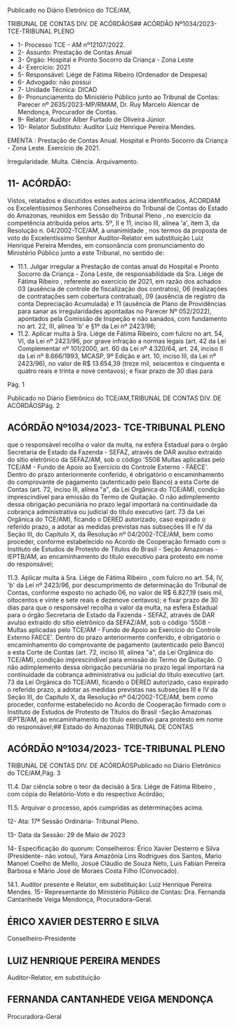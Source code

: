 Publicado  no  Diário  Eletrônico do TCE/AM,

TRIBUNAL DE CONTAS DIV. DE ACÓRDÃOS## ACÓRDÃO Nº1034/2023- TCE-TRIBUNAL PLENO

- 1- Processo TCE - AM nº12107/2022.
- 2- Assunto: Prestação de Contas Anual
- 3- Órgão: Hospital e Pronto Socorro da Criança - Zona Leste
- 4- Exercício: 2021
- 5- Responsável: Liége de Fátima Ribeiro (Ordenador de Despesa)
- 6- Advogado: não possui
- 7- Unidade Técnica: DICAD
- 8- Pronunciamento  do  Ministério  Público  junto  ao  Tribunal  de  Contas: Parecer  nº 2635/2023-MP/RMAM, Dr. Ruy Marcelo Alencar de Mendonça, Procurador de Contas.
- 9- Relator: Auditor Alber Furtado de Oliveira Júnior.
- 10- Relator Substituto: Auditor Luiz Henrique Pereira Mendes.

EMENTA :  Prestação  de  Contas  Anual.  Hospital  e Pronto Socorro da Criança - Zona Leste. Exercício de 2021.

Irregularidade. Multa. Ciência. Arquivamento.

## 11-  ACÓRDÃO:

Vistos, relatados e discutidos estes autos acima identificados, ACORDAM os Excelentíssimos Senhores Conselheiros do Tribunal de Contas do Estado do Amazonas, reunidos em Sessão do Tribunal Pleno , no exercício da competência atribuída pelos arts. 5º, II e 11, inciso III, alínea 'a', item 3, da Resolução n. 04/2002-TCE/AM, à unanimidade , nos termos da proposta de voto do Excelentíssimo Senhor Auditor-Relator em substituição  Luiz  Henrique  Pereira  Mendes, em  consonância com  pronunciamento  do Ministério Público junto a este Tribunal, no sentido de:

- 11.1.  Julgar  irregular a  Prestação  de  contas  anual  do  Hospital  e  Pronto Socorro da Criança - Zona Leste, de responsabilidade da Sra. Liége de  Fátima  Ribeiro ,  referente  ao  exercício  de  2021,  em  razão  dos achados  03  (ausência  de  controle  de  fiscalização  dos  contratos),  06 (realizações de contratações sem cobertura contratual), 09 (ausência de registro da conta Depreciação Acumulada) e 11 (ausência de Plano de  Providências  para  sanar  as  irregularidades  apontadas  no  Parecer Nº 052/2022), apontados pela Comissão de Inspeção e não sanados, com fundamento no art. 22, III, alínea 'b' e §1º da Lei nº 2423/96;
- 11.2.  Aplicar multa à Sra. Liége de Fátima Ribeiro, com fulcro no art. 54, VI, da Lei nº 2423/96, por grave infração a normas legais (art. 42 da Lei Complementar nº 101/2000, art. 60 da Lei nº 4.320/64, art. 24, inciso II da Lei nº 8.666/1993, MCASP, 9º Edição e art. 10, inciso III, da Lei nº 2423/96), no valor de R$ 13.654,39 (treze mil, seiscentos e cinquenta e quatro reais e trinta e nove centavos);  e fixar prazo de 30 dias para

Pág. 1

Publicado  no  Diário  Eletrônico do TCE/AM,TRIBUNAL DE CONTAS DIV. DE ACÓRDÃOSPág. 2

## ACÓRDÃO Nº1034/2023- TCE-TRIBUNAL PLENO

que o responsável recolha o valor da multa, na esfera Estadual para o órgão  Secretaria  de  Estado  da  Fazenda  -  SEFAZ,  através  de  DAR avulso extraído do sítio eletrônico da SEFAZ/AM, sob o código '5508 Multas  aplicadas  pelo  TCE/AM  -  Fundo  de  Apoio  ao  Exercício  do Controle Externo - FAECE'. Dentro do prazo anteriormente conferido, é obrigatório o encaminhamento  do  comprovante  de  pagamento (autenticado  pelo  Banco)  a  esta  Corte  de  Contas  (art.  72,  inciso  III, alínea "a", da Lei Orgânica do TCE/AM), condição imprescindível para emissão do Termo de Quitação. O não adimplemento dessa obrigação pecuniária  no  prazo  legal  importará  na  continuidade  da  cobrança administrativa ou judicial do título executivo (art. 73 da Lei Orgânica do TCE/AM),  ficando  o  DERED  autorizado,  caso  expirado  o  referido prazo, a adotar as medidas previstas nas subseções III e IV da Seção III, do  Capítulo  X,  da  Resolução  nº  04/2002-TCE/AM,  bem  como proceder,  conforme  estabelecido  no  Acordo  de  Cooperação  firmado com o Instituto  de  Estudos  de  Protesto  de  Títulos  do  Brasil  -  Seção Amazonas - IEPTB/AM, ao encaminhamento do título executivo para protesto em nome do responsável;

11.3.  Aplicar multa à Sra. Liége de Fátima Ribeiro , com fulcro no art. 54, IV, 'b' da  Lei  nº  2423/96,  por  descumprimento  de  determinação do Tribunal de Contas, conforme exposto no achado 06, no valor de R$ 6.827,19 (seis mil, oitocentos e vinte e sete reais e dezenove centavos); e fixar prazo de 30 dias para que o responsável recolha o valor da multa, na esfera Estadual para o órgão Secretaria de Estado da  Fazenda  -  SEFAZ,  através  de  DAR  avulso  extraído  do  sítio eletrônico da SEFAZ/AM, sob o código '5508 - Multas aplicadas pelo TCE/AM  -  Fundo  de  Apoio  ao  Exercício  do  Controle  Externo  FAECE'.  Dentro  do  prazo  anteriormente  conferido,  é  obrigatório  o encaminhamento  do  comprovante  de  pagamento  (autenticado  pelo Banco)  a  esta  Corte  de  Contas  (art.  72,  inciso  III,  alínea  "a",  da  Lei Orgânica  do  TCE/AM),  condição  imprescindível  para  emissão  do Termo de Quitação. O não adimplemento dessa obrigação pecuniária no prazo legal importará na continuidade da cobrança administrativa ou judicial do título executivo (art. 73 da Lei Orgânica do TCE/AM), ficando o  DERED  autorizado,  caso  expirado  o  referido  prazo,  a  adotar  as medidas previstas nas subseções III e IV da Seção III, do Capítulo X, da  Resolução  nº  04/2002-TCE/AM,  bem  como  proceder,  conforme estabelecido  no  Acordo  de  Cooperação  firmado  com  o  Instituto  de Estudos  de  Protesto  de  Títulos  do  Brasil -Seção  Amazonas  IEPTB/AM, ao encaminhamento do título executivo para protesto em nome do responsável;## Estado do Amazonas TRIBUNAL DE CONTAS

## ACÓRDÃO Nº1034/2023- TCE-TRIBUNAL PLENO

TRIBUNAL DE CONTAS DIV. DE ACÓRDÃOSPublicado  no  Diário  Eletrônico do TCE/AM,Pág. 3

11.4.  Dar ciência sobre o teor da decisão à Sra. Liége de Fátima Ribeiro , com cópia do Relatório-Voto e do respectivo Acórdão;

11.5.  Arquivar o processo, após cumpridas as determinações acima.

12-  Ata: 17ª Sessão Ordinária- Tribunal Pleno.

13-  Data da Sessão: 29 de Maio de 2023

14-  Especificação do quorum: Conselheiros: Érico Xavier Desterro e Silva (Presidente- não votou), Yara Amazônia Lins Rodrigues dos Santos, Mario Manoel Coelho de Mello, Josué Cláudio de Souza Neto, Luis Fabian Pereira Barbosa e Mário José de Moraes Costa Filho (Convocado).

14.1. Auditor presente e Relator, em substituição: Luiz Henrique Pereira Mendes. 15-  Representante do Ministério Público de Contas: Dra. Fernanda Cantanhede Veiga Mendonça, Procuradora-Geral.

## ÉRICO XAVIER DESTERRO E SILVA

Conselheiro-Presidente

## LUIZ HENRIQUE PEREIRA MENDES

Auditor-Relator, em substituição

## FERNANDA CANTANHEDE VEIGA MENDONÇA

Procuradora-Geral